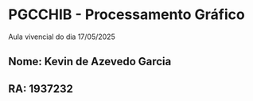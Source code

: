 # PGCCHIB - Processamento Gráfico
Aula vivencial do dia 17/05/2025

## Nome: Kevin de Azevedo Garcia
## RA: 1937232
